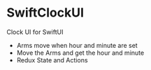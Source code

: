# SwiftClockUI

Clock UI for SwiftUI

* Arms move when hour and minute are set
* Move the Arms and get the hour and minute
* Redux State and Actions
